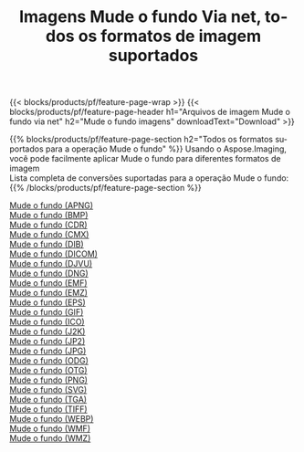 ﻿---
title: Imagens Mude o fundo Via net, todos os formatos de imagem suportados 
weight: 3920
url: /pt/net/change-background 
lang: pt
langdirlevel: 2
locales: zh-hans,ja,it,ru,de,es,fr,nl,id,lt,pl,pt,vi,tr,ko,zh-hant,ar,hi,th,sv,cs,uk,he
description: Usando Aspose.Imaging, você pode facilmente imagens Mude o fundo Via net
---

{{< blocks/products/pf/feature-page-wrap >}}
{{< blocks/products/pf/feature-page-header h1="Arquivos de imagem Mude o fundo via net" h2="Mude o fundo imagens" downloadText="Download" >}}


{{% blocks/products/pf/feature-page-section  h2="Todos os formatos suportados para a operação Mude o fundo" %}}
Usando o Aspose.Imaging, você pode facilmente aplicar Mude o fundo para diferentes formatos de imagem
<br/>
Lista completa de conversões suportadas para a operação Mude o fundo:
{{% /blocks/products/pf/feature-page-section %}}
<div class="container-fluid productfamilypage bg-gray">
    <div class="convertypes bg-gray agp-content section">
        <div class="container">
		<div class="row other-converters">
		    <div class='col-md-2 other-converter remove-lp remove-rp'><a href="/imaging/pt/net/change-background/apng" >Mude o fundo (APNG)</a></div><div class='col-md-2 other-converter remove-lp remove-rp'><a href="/imaging/pt/net/change-background/bmp" >Mude o fundo (BMP)</a></div><div class='col-md-2 other-converter remove-lp remove-rp'><a href="/imaging/pt/net/change-background/cdr" >Mude o fundo (CDR)</a></div><div class='col-md-2 other-converter remove-lp remove-rp'><a href="/imaging/pt/net/change-background/cmx" >Mude o fundo (CMX)</a></div><div class='col-md-2 other-converter remove-lp remove-rp'><a href="/imaging/pt/net/change-background/dib" >Mude o fundo (DIB)</a></div><div class='col-md-2 other-converter remove-lp remove-rp'><a href="/imaging/pt/net/change-background/dicom" >Mude o fundo (DICOM)</a></div><div class='col-md-2 other-converter remove-lp remove-rp'><a href="/imaging/pt/net/change-background/djvu" >Mude o fundo (DJVU)</a></div><div class='col-md-2 other-converter remove-lp remove-rp'><a href="/imaging/pt/net/change-background/dng" >Mude o fundo (DNG)</a></div><div class='col-md-2 other-converter remove-lp remove-rp'><a href="/imaging/pt/net/change-background/emf" >Mude o fundo (EMF)</a></div><div class='col-md-2 other-converter remove-lp remove-rp'><a href="/imaging/pt/net/change-background/emz" >Mude o fundo (EMZ)</a></div><div class='col-md-2 other-converter remove-lp remove-rp'><a href="/imaging/pt/net/change-background/eps" >Mude o fundo (EPS)</a></div><div class='col-md-2 other-converter remove-lp remove-rp'><a href="/imaging/pt/net/change-background/gif" >Mude o fundo (GIF)</a></div><div class='col-md-2 other-converter remove-lp remove-rp'><a href="/imaging/pt/net/change-background/ico" >Mude o fundo (ICO)</a></div><div class='col-md-2 other-converter remove-lp remove-rp'><a href="/imaging/pt/net/change-background/j2k" >Mude o fundo (J2K)</a></div><div class='col-md-2 other-converter remove-lp remove-rp'><a href="/imaging/pt/net/change-background/jp2" >Mude o fundo (JP2)</a></div><div class='col-md-2 other-converter remove-lp remove-rp'><a href="/imaging/pt/net/change-background/jpg" >Mude o fundo (JPG)</a></div><div class='col-md-2 other-converter remove-lp remove-rp'><a href="/imaging/pt/net/change-background/odg" >Mude o fundo (ODG)</a></div><div class='col-md-2 other-converter remove-lp remove-rp'><a href="/imaging/pt/net/change-background/otg" >Mude o fundo (OTG)</a></div><div class='col-md-2 other-converter remove-lp remove-rp'><a href="/imaging/pt/net/change-background/png" >Mude o fundo (PNG)</a></div><div class='col-md-2 other-converter remove-lp remove-rp'><a href="/imaging/pt/net/change-background/svg" >Mude o fundo (SVG)</a></div><div class='col-md-2 other-converter remove-lp remove-rp'><a href="/imaging/pt/net/change-background/tga" >Mude o fundo (TGA)</a></div><div class='col-md-2 other-converter remove-lp remove-rp'><a href="/imaging/pt/net/change-background/tiff" >Mude o fundo (TIFF)</a></div><div class='col-md-2 other-converter remove-lp remove-rp'><a href="/imaging/pt/net/change-background/webp" >Mude o fundo (WEBP)</a></div><div class='col-md-2 other-converter remove-lp remove-rp'><a href="/imaging/pt/net/change-background/wmf" >Mude o fundo (WMF)</a></div><div class='col-md-2 other-converter remove-lp remove-rp'><a href="/imaging/pt/net/change-background/wmz" >Mude o fundo (WMZ)</a></div>
                </div>
        </div>
    </div>
</div>
<br/>

